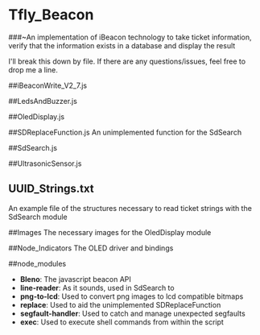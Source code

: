# Tfly_Beacon
###~An implementation of iBeacon technology to take ticket information, verify that the information exists in a database and display the result

I'll break this down by file. If there are any questions/issues, feel free to drop me a line.

##iBeaconWrite_V2_7.js


##LedsAndBuzzer.js


##OledDisplay.js


##SDReplaceFunction.js
An unimplemented function for the SdSearch 

##SdSearch.js


##UltrasonicSensor.js


## UUID_Strings.txt
An example file of the structures necessary to read ticket strings with the SdSearch module

##Images
The necessary images for the OledDisplay module

##Node_Indicators
The OLED driver and bindings

##node_modules
* **Bleno**:
  The javascript beacon API
* **line-reader**:
  As it sounds, used in SdSearch to 
* **png-to-lcd**:
  Used to convert png images to lcd compatible bitmaps
* **replace**:
  Used to aid the unimplemented SDReplaceFunction
* **segfault-handler**:
  Used to catch and manage unexpected segfaults
* **exec**:
  Used to execute shell commands from within the script
